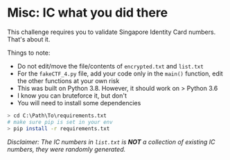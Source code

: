 # Misc: IC what you did there

This challenge requires you to validate Singapore Identity Card numbers. That's about it.

Things to note:
- Do not edit/move the file/contents of `encrypted.txt` and `list.txt`
- For the `fakeCTF_4.py` file, add your code only in the `main()` function, edit the other functions at your own risk
- This was built on Python 3.8. However, it should work on > Python 3.6
- I know you can bruteforce it, but don't
- You will need to install some dependencies

```bash
> cd C:\Path\To\requirements.txt
# make sure pip is set in your env
> pip install -r requirements.txt
```

*Disclaimer: The IC numbers in `list.txt` is **NOT** a collection of existing IC numbers, they were randomly generated.*

